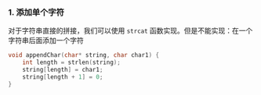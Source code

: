 ### 1. 添加单个字符

对于字符串直接的拼接，我们可以使用 `strcat` 函数实现。但是不能实现：在一个字符串后面添加一个字符

```c
void appendChar(char* string, char char1) {
    int length = strlen(string);
    string[length] = char1;
    string[length + 1] = 0;
}
```

 